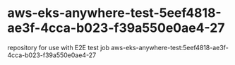 # aws-eks-anywhere-test-5eef4818-ae3f-4cca-b023-f39a550e0ae4-27
repository for use with E2E test job aws-eks-anywhere-test:5eef4818-ae3f-4cca-b023-f39a550e0ae4-27
